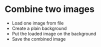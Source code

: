 # Combine two images

* Load one image from file
* Create a plain background
* Put the loaded image on the background
* Save the combined image


